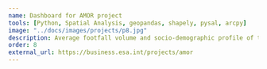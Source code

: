 ```yaml
---
name: Dashboard for AMOR project
tools: [Python, Spatial Analysis, geopandas, shapely, pysal, arcpy]
image: "../docs/images/projects/p8.jpg"
description: Average footfall volume and socio-demographic profile of the population graviting in the Historic Center of Rome - Dashboard developed for ESRI Italy as part of the AMOR project.
order: 8
external_url: https://business.esa.int/projects/amor
---
```

